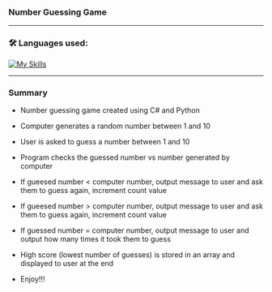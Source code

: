 ### Number Guessing Game
---
### :hammer_and_wrench: Languages used:

[![My Skills](https://skills.thijs.gg/icons?i=cs,python)](https://skills.thijs.gg)

---

### Summary
- Number guessing game created using C# and Python
- Computer generates a random number between 1 and 10
- User is asked to guess a number between 1 and 10
- Program checks the guessed number vs number generated by computer
- If gueesed number < computer number, output message to user and ask them to guess again, increment count value
- If gueesed number > computer number, output message to user and ask them to guess again, increment count value
- If guessed number = computer number, output message to user and output how many times it took them to guess
- High score (lowest number of guesses) is stored in an array and displayed to user at the end

- Enjoy!!!
